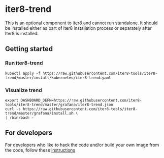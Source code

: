 # iter8-trend
This is an optional component to [Iter8](http://github.com/iter8-tools) and cannot run standalone. It should be installed either as part of Iter8 installation process or separately after Iter8 is installed.

## Getting started

### Run iter8-trend
```
kubectl apply -f https://raw.githubusercontent.com/iter8-tools/iter8-trend/master/install/kubernetes/iter8-trend.yaml
```

### Visualize trend
```
export DASHBOARD_DEFN=https://raw.githubusercontent.com/iter8-tools/iter8-trend/master/grafana/iter8-trend.json
curl -s https://raw.githubusercontent.com/iter8-tools/iter8-trend/master/grafana/install.sh \
| /bin/bash -
```

## For developers

For developers who like to hack the code and/or build your own image from the code, follow these [instructions](docs/devs.md)
